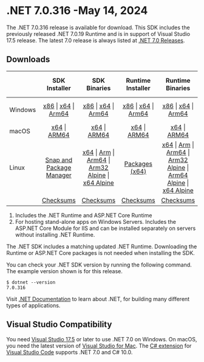 # .NET 7.0.316 -May 14, 2024

The .NET 7.0.316 release is available for download. This SDK includes the previously released .NET 7.0.19 Runtime and is in support of Visual Studio 17.5 release. The latest 7.0 release is always listed at [.NET 7.0 Releases](../README.md).

## Downloads

|           | SDK Installer                        | SDK Binaries                 | Runtime Installer                                        | Runtime Binaries                                 | ASP.NET Core Runtime           |Windows Desktop Runtime          |
| --------- | :------------------------------------------:     | :----------------------:                 | :---------------------------:                            | :-------------------------:                      | :-----------------:            | :-----------------:            |
| Windows   | [x86][dotnet-sdk-win-x86.exe] \| [x64][dotnet-sdk-win-x64.exe] \| [Arm64][dotnet-sdk-win-arm64.exe] | [x86][dotnet-sdk-win-x86.zip] \| [x64][dotnet-sdk-win-x64.zip] \|  [Arm64][dotnet-sdk-win-arm64.zip] | [x86][dotnet-runtime-win-x86.exe] \| [x64][dotnet-runtime-win-x64.exe] \| [Arm64][dotnet-runtime-win-arm64.exe] | [x86][dotnet-runtime-win-x86.zip] \| [x64][dotnet-runtime-win-x64.zip] \| [Arm64][dotnet-runtime-win-arm64.zip] | [x86][aspnetcore-runtime-win-x86.exe] \| [x64][aspnetcore-runtime-win-x64.exe] \|; [Hosting Bundle][dotnet-hosting-win.exe] | [x86][windowsdesktop-runtime-win-x86.exe] \| [x64][windowsdesktop-runtime-win-x64.exe] \| [Arm64][windowsdesktop-runtime-win-arm64.exe] |
| macOS     | [x64][dotnet-sdk-osx-x64.pkg] \| [ARM64][dotnet-sdk-osx-arm64.pkg] | [x64][dotnet-sdk-osx-x64.tar.gz] \| [ARM64][dotnet-sdk-osx-arm64.tar.gz]  | [x64][dotnet-runtime-osx-x64.pkg] \| [ARM64][dotnet-runtime-osx-arm64.pkg] | [x64][dotnet-runtime-osx-x64.tar.gz] \| [ARM64][dotnet-runtime-osx-arm64.tar.gz]| [x64][aspnetcore-runtime-osx-x64.tar.gz] \| [ARM64][aspnetcore-runtime-osx-arm64.tar.gz] | - |
| Linux     |  [Snap and Package Manager](../install-linux.md)  | [x64][dotnet-sdk-linux-x64.tar.gz] \| [Arm][dotnet-sdk-linux-arm.tar.gz]  \| [Arm64][dotnet-sdk-linux-arm64.tar.gz] \| [Arm32 Alpine][dotnet-sdk-linux-musl-arm.tar.gz]  \| [x64 Alpine][dotnet-sdk-linux-musl-x64.tar.gz] | [Packages (x64)][linux-packages] | [x64][dotnet-runtime-linux-x64.tar.gz] \| [Arm][dotnet-runtime-linux-arm.tar.gz] \| [Arm64][dotnet-runtime-linux-arm64.tar.gz] \| [Arm32 Alpine][dotnet-runtime-linux-musl-arm.tar.gz] \| [Arm64 Alpine][dotnet-runtime-linux-musl-arm64.tar.gz] \| [x64 Alpine][dotnet-runtime-linux-musl-x64.tar.gz]  | [x64][aspnetcore-runtime-linux-x64.tar.gz]  \| [Arm][aspnetcore-runtime-linux-arm.tar.gz] \| [Arm64][aspnetcore-runtime-linux-arm64.tar.gz] \| [x64 Alpine][aspnetcore-runtime-linux-musl-x64.tar.gz] | - |
|  | [Checksums][checksums-sdk]                             | [Checksums][checksums-sdk]                                      | [Checksums][checksums-runtime]                             | [Checksums][checksums-runtime]  | [Checksums][checksums-runtime]  | [Checksums][checksums-runtime] |

1. Includes the .NET Runtime and ASP.NET Core Runtime
2. For hosting stand-alone apps on Windows Servers. Includes the ASP.NET Core Module for IIS and can be installed separately on servers without installing .NET Runtime.

The .NET SDK includes a matching updated .NET Runtime. Downloading the Runtime or ASP.NET Core packages is not needed when installing the SDK.

You can check your .NET SDK version by running the following command. The example version shown is for this release.

```console
$ dotnet --version
7.0.316
```

Visit [.NET Documentation](https://learn.microsoft.com/dotnet/) to learn about .NET, for building many different types of applications.

## Visual Studio Compatibility

You need [Visual Studio 17.5](https://visualstudio.microsoft.com) or later to use .NET 7.0 on Windows. On macOS, you need the latest version of [Visual Studio for Mac](https://visualstudio.microsoft.com/vs/mac/). The [C# extension](https://code.visualstudio.com/docs/languages/dotnet) for [Visual Studio Code](https://code.visualstudio.com/) supports .NET 7.0 and C# 10.0.

[checksums-runtime]: https://builds.dotnet.microsoft.com/dotnet/checksums/7.0.19-sha.txt
[checksums-sdk]: https://builds.dotnet.microsoft.com/dotnet/checksums/7.0.19-sha.txt

[linux-packages]: ../install-linux.md

[//]: # ( Runtime 7.0.19)
[dotnet-runtime-linux-arm.tar.gz]: https://download.visualstudio.microsoft.com/download/pr/2df83468-5a16-4a11-b830-b2ab16dc4d55/621d70c24e2e3fa1355d018a2498ab0f/dotnet-runtime-7.0.19-linux-arm.tar.gz
[dotnet-runtime-linux-arm64.tar.gz]: https://download.visualstudio.microsoft.com/download/pr/81616b49-6c82-4778-884d-caeca4c195a9/51a0a0bcdd17fdb77be7f1c5db52165e/dotnet-runtime-7.0.19-linux-arm64.tar.gz
[dotnet-runtime-linux-musl-arm.tar.gz]: https://download.visualstudio.microsoft.com/download/pr/07c55f99-8a15-4681-9124-d5ad1f4d6b3a/7382839f0577a1065680a3f61055059e/dotnet-runtime-7.0.19-linux-musl-arm.tar.gz
[dotnet-runtime-linux-musl-arm64.tar.gz]: https://download.visualstudio.microsoft.com/download/pr/7e6ea38b-52fa-431c-8640-720161fe4bb7/2c470a5842f4327c189d70ce971f6dac/dotnet-runtime-7.0.19-linux-musl-arm64.tar.gz
[dotnet-runtime-linux-musl-x64.tar.gz]: https://download.visualstudio.microsoft.com/download/pr/4fd333dc-fa2e-4f6f-92d2-fd6f4d32d340/df1af68a75e54059c442de857308470a/dotnet-runtime-7.0.19-linux-musl-x64.tar.gz
[dotnet-runtime-linux-x64.tar.gz]: https://download.visualstudio.microsoft.com/download/pr/09ab2389-5bab-4d45-9a91-a56ff322e83c/2f8192a98b6887c7f12b0d2dc4a06247/dotnet-runtime-7.0.19-linux-x64.tar.gz
[dotnet-runtime-osx-arm64.pkg]: https://download.visualstudio.microsoft.com/download/pr/e2f7e58d-2e7d-46f0-ab11-1ae25dfa1fbd/761f54010c4ccf8ac5ce473d0ac8ae3d/dotnet-runtime-7.0.19-osx-arm64.pkg
[dotnet-runtime-osx-arm64.tar.gz]: https://download.visualstudio.microsoft.com/download/pr/4b8da067-3b82-4636-8e0d-18583857e64b/fba7ceea0e014535a695ceb9259886c6/dotnet-runtime-7.0.19-osx-arm64.tar.gz
[dotnet-runtime-osx-x64.pkg]: https://download.visualstudio.microsoft.com/download/pr/47781c53-d934-4f19-a7fa-c6ce278ddb90/b9e40cb923d506ad8046f6532923d163/dotnet-runtime-7.0.19-osx-x64.pkg
[dotnet-runtime-osx-x64.tar.gz]: https://download.visualstudio.microsoft.com/download/pr/92c2b6d8-783f-4a48-8575-e001296d4a54/c11d13f994d5016fc13d5c9a81e394f0/dotnet-runtime-7.0.19-osx-x64.tar.gz
[dotnet-runtime-win-arm64.exe]: https://download.visualstudio.microsoft.com/download/pr/e1e2c82e-2c53-419f-a49b-4e4198d51945/868e91a224ecacf490dd76a8f2be7119/dotnet-runtime-7.0.19-win-arm64.exe
[dotnet-runtime-win-arm64.zip]: https://download.visualstudio.microsoft.com/download/pr/f22c11eb-f893-43a1-8b91-92ea9fb5a4bf/2a4343879dbe91427aa7c735ec3ceaa7/dotnet-runtime-7.0.19-win-arm64.zip
[dotnet-runtime-win-x64.exe]: https://download.visualstudio.microsoft.com/download/pr/4a2b5674-da71-4410-be86-31795620e888/e2e32f18f1aea954ff7b8c883bf64f02/dotnet-runtime-7.0.19-win-x64.exe
[dotnet-runtime-win-x64.zip]: https://download.visualstudio.microsoft.com/download/pr/32f909df-fc73-439b-a8e1-55f18bfac3fb/e071d418324b9083629379f3ac6fd07a/dotnet-runtime-7.0.19-win-x64.zip
[dotnet-runtime-win-x86.exe]: https://download.visualstudio.microsoft.com/download/pr/4d24613f-125a-4f6f-ac88-8113ab897cc4/07482933ed8b3c004e36226f79519cea/dotnet-runtime-7.0.19-win-x86.exe
[dotnet-runtime-win-x86.zip]: https://download.visualstudio.microsoft.com/download/pr/ea694885-243e-4aa5-b6c6-359be0a85d84/fa80c28487c42beba2667cc43ea45f93/dotnet-runtime-7.0.19-win-x86.zip

[//]: # ( WindowsDesktop 7.0.19)
[windowsdesktop-runtime-win-arm64.exe]: https://download.visualstudio.microsoft.com/download/pr/a5582b5c-5ed7-469d-b0b2-acdf9c8378a4/27ec43b32f8b0a388930566091c159c9/windowsdesktop-runtime-7.0.19-win-arm64.exe
[windowsdesktop-runtime-win-x64.exe]: https://download.visualstudio.microsoft.com/download/pr/59f35686-7985-4356-9ed6-45bb943bd923/1d04faf7a23c79a5aa5edb6894245baa/windowsdesktop-runtime-7.0.19-win-x64.exe
[windowsdesktop-runtime-win-x86.exe]: https://download.visualstudio.microsoft.com/download/pr/1f82e444-69a5-435b-945f-111a4ecf5303/365411fda0082c7b7d9b3a8bf6053868/windowsdesktop-runtime-7.0.19-win-x86.exe

[//]: # ( ASP 7.0.19)
[aspnetcore-runtime-linux-arm.tar.gz]: https://download.visualstudio.microsoft.com/download/pr/b51c762e-33fe-4f93-be27-e8064ae11ef6/e616efc6dd0e4a7370835f1fecf0dafa/aspnetcore-runtime-7.0.19-linux-arm.tar.gz
[aspnetcore-runtime-linux-arm64.tar.gz]: https://download.visualstudio.microsoft.com/download/pr/78d9729a-9f05-49a6-81b7-b041452a2828/73214343fb60deddb7faf355ecbbaca3/aspnetcore-runtime-7.0.19-linux-arm64.tar.gz
[aspnetcore-runtime-linux-musl-x64.tar.gz]: https://download.visualstudio.microsoft.com/download/pr/8882d630-cb5a-4a4b-b7b8-0d75adff0e5a/c8a429dce2a545c6f21d6ec8e502c95e/aspnetcore-runtime-7.0.19-linux-musl-x64.tar.gz
[aspnetcore-runtime-linux-x64.tar.gz]: https://download.visualstudio.microsoft.com/download/pr/d3d6c11a-a7d6-4be4-8b2b-11154b846100/69bd5fbe2621600e84bb191d0b13abdd/aspnetcore-runtime-7.0.19-linux-x64.tar.gz
[aspnetcore-runtime-osx-arm64.tar.gz]: https://download.visualstudio.microsoft.com/download/pr/879c8cbe-37bd-4fc9-b8db-857a3fe09144/231cf7ae2bca959750144d08ad08d057/aspnetcore-runtime-7.0.19-osx-arm64.tar.gz
[aspnetcore-runtime-osx-x64.tar.gz]: https://download.visualstudio.microsoft.com/download/pr/e2bed645-39cb-4ea7-ba7c-503741d8d9e6/07bc37ec71cfe01a4187d94275580b3c/aspnetcore-runtime-7.0.19-osx-x64.tar.gz
[aspnetcore-runtime-win-x64.exe]: https://download.visualstudio.microsoft.com/download/pr/345f2916-ec5c-443b-91aa-1f430bcae337/418235e5d73ac3a992006392b62a7169/aspnetcore-runtime-7.0.19-win-x64.exe
[aspnetcore-runtime-win-x86.exe]: https://download.visualstudio.microsoft.com/download/pr/f09ac48f-ae75-4c47-9381-2f947fbbf55c/85756c47edcc8b1fa62eccae6cf6cdeb/aspnetcore-runtime-7.0.19-win-x86.exe
[dotnet-hosting-win.exe]: https://download.visualstudio.microsoft.com/download/pr/851d2f44-41fd-4596-b71e-81974dba924a/49131a86dde54bdb46789235f16a1db4/dotnet-hosting-7.0.19-win.exe

[//]: # ( SDK 7.0.316)
[dotnet-sdk-linux-arm.tar.gz]: https://download.visualstudio.microsoft.com/download/pr/fbda629a-3a26-47b7-a3d0-021374a84330/57b97f589cc0cb1e15bd7f0f0d306d23/dotnet-sdk-7.0.316-linux-arm.tar.gz
[dotnet-sdk-linux-arm64.tar.gz]: https://download.visualstudio.microsoft.com/download/pr/09e91afb-d0a7-4468-9aba-70484bd8cfe2/8ef2416d952b14ec9e00380025960b36/dotnet-sdk-7.0.316-linux-arm64.tar.gz
[dotnet-sdk-linux-musl-arm.tar.gz]: https://download.visualstudio.microsoft.com/download/pr/ed223624-fe74-43fc-830a-d9301ac7e91d/4868a3d6995e6e74852dad1777f896d9/dotnet-sdk-7.0.316-linux-musl-arm.tar.gz
[dotnet-sdk-linux-musl-x64.tar.gz]: https://download.visualstudio.microsoft.com/download/pr/995a6376-da44-439a-b378-d80f47312fc6/35c874cd28af71fe49419af736cbb1a2/dotnet-sdk-7.0.316-linux-musl-x64.tar.gz
[dotnet-sdk-linux-x64.tar.gz]: https://download.visualstudio.microsoft.com/download/pr/28d800b7-e6c4-42a2-a27b-ff9de8979025/ef5dd5c9329e1789ab1dfd3a82e88677/dotnet-sdk-7.0.316-linux-x64.tar.gz
[dotnet-sdk-osx-arm64.pkg]: https://download.visualstudio.microsoft.com/download/pr/2e2cc3cd-e65a-449f-861d-a02e1e6bccda/daed211f063503a0bde82b536318b9f2/dotnet-sdk-7.0.316-osx-arm64.pkg
[dotnet-sdk-osx-arm64.tar.gz]: https://download.visualstudio.microsoft.com/download/pr/8e2764ac-debb-4e46-a6f2-637f7c7d8e70/d3da856e4a7d4b45581ff405aee923fb/dotnet-sdk-7.0.316-osx-arm64.tar.gz
[dotnet-sdk-osx-x64.pkg]: https://download.visualstudio.microsoft.com/download/pr/f719861b-2e01-4c03-8e57-767fe430af24/82ee3d29603973098c7bbf1e3b643b5d/dotnet-sdk-7.0.316-osx-x64.pkg
[dotnet-sdk-osx-x64.tar.gz]: https://download.visualstudio.microsoft.com/download/pr/9a092178-2aa4-4c06-b73d-144327a4992d/4709a913d89feda462d9cccd508b4a5f/dotnet-sdk-7.0.316-osx-x64.tar.gz
[dotnet-sdk-win-arm64.exe]: https://download.visualstudio.microsoft.com/download/pr/bb2e9ca5-418e-4374-ab3c-e981bc6db2ca/ed8225bfecd042c476b20c30dfb91433/dotnet-sdk-7.0.316-win-arm64.exe
[dotnet-sdk-win-arm64.zip]: https://download.visualstudio.microsoft.com/download/pr/9b13665b-cd48-4eac-b253-68dca29a9fdf/5aeb81d20cb9290b3b3f7e9c17bcf88e/dotnet-sdk-7.0.316-win-arm64.zip
[dotnet-sdk-win-x64.exe]: https://download.visualstudio.microsoft.com/download/pr/70088249-b79b-40f3-9cd2-95448f6277c3/55c8985fc6a831732fa4539006f2ba4c/dotnet-sdk-7.0.316-win-x64.exe
[dotnet-sdk-win-x64.zip]: https://download.visualstudio.microsoft.com/download/pr/7a54ac87-d506-4d7f-8f4e-03a9f32ead25/7cb00c8810244fc4d158ceab2b4d76d1/dotnet-sdk-7.0.316-win-x64.zip
[dotnet-sdk-win-x86.exe]: https://download.visualstudio.microsoft.com/download/pr/7cd399a6-b0fe-4542-a318-bbd6b5fe2dbe/0e1500721e37dfea42a6ec9748a288ef/dotnet-sdk-7.0.316-win-x86.exe
[dotnet-sdk-win-x86.zip]: https://download.visualstudio.microsoft.com/download/pr/f2d4521e-2e3f-49de-bc56-c846fd53f37f/1062ddcd8b49e386312a83f1a310e4f8/dotnet-sdk-7.0.316-win-x86.zip

